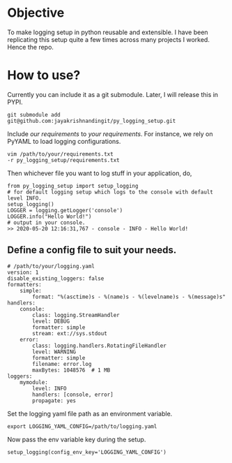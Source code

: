 # Objective

To make logging setup in python reusable and extensible. I have been replicating this setup quite a few times across many projects I worked. Hence the repo.

# How to use?

Currently you can include it as a git submodule. Later, I will release this in PYPI.
```
git submodule add git@github.com:jayakrishnandingit/py_logging_setup.git
```

Include *our requirements* to *your requirements*. For instance, we rely on PyYAML to load logging configurations.

```
vim /path/to/your/requirements.txt
-r py_logging_setup/requirements.txt
```

Then whichever file you want to log stuff in your application, do,
```
from py_logging_setup import setup_logging
# for default logging setup which logs to the console with default level INFO.
setup_logging()
LOGGER = logging.getLogger('console')
LOGGER.info("Hello World!")
# output in your console.
>> 2020-05-20 12:16:31,767 - console - INFO - Hello World!
```

## Define a config file to suit your needs.
```
# /path/to/your/logging.yaml
version: 1
disable_existing_loggers: false
formatters:
    simple:
        format: "%(asctime)s - %(name)s - %(levelname)s - %(message)s"
handlers:
    console:
        class: logging.StreamHandler
        level: DEBUG
        formatter: simple
        stream: ext://sys.stdout
    error:
        class: logging.handlers.RotatingFileHandler
        level: WARNING
        formatter: simple
        filename: error.log
        maxBytes: 1048576  # 1 MB
loggers:
    mymodule:
        level: INFO
        handlers: [console, error]
        propagate: yes

```
Set the logging yaml file path as an environment variable.
```
export LOGGING_YAML_CONFIG=/path/to/logging.yaml
```
Now pass the env variable key during the setup.
```
setup_logging(config_env_key='LOGGING_YAML_CONFIG')
```
